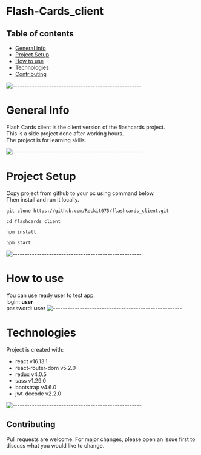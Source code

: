 # Flash-Cards_client

## Table of contents
* [General info](#general-info)
* [Project Setup](#project-setup)
* [How to use](#how-to-use)
* [Technologies](#technologies)
* [Contributing](#contributing)

![-----------------------------------------------------](https://raw.githubusercontent.com/andreasbm/readme/master/assets/lines/rainbow.png)

# General Info
Flash Cards client is the client version of the flashcards project. <br/>
This is a side project done after working hours. <br/>
The project is for learning skills.

![-----------------------------------------------------](https://raw.githubusercontent.com/andreasbm/readme/master/assets/lines/rainbow.png)

# Project Setup
Copy project from github to your pc using command below. <br/>
Then install and run it locally.

```
git clone https://github.com/Reckit075/flashcards_client.git
```

```
cd flashcards_client
```

```
npm install
```

```
npm start
```



![-----------------------------------------------------](https://raw.githubusercontent.com/andreasbm/readme/master/assets/lines/rainbow.png)

# How to use
You can use ready user to test app. <br />
login: <b>user</b> <br />
password: <b>user</b>
![-----------------------------------------------------](https://raw.githubusercontent.com/andreasbm/readme/master/assets/lines/rainbow.png)
# Technologies
Project is created with:
- react v16.13.1
- react-router-dom v5.2.0
- redux v4.0.5
- sass v1.29.0
- bootstrap v4.6.0
- jwt-decode v2.2.0

![-----------------------------------------------------](https://raw.githubusercontent.com/andreasbm/readme/master/assets/lines/rainbow.png)
## Contributing
Pull requests are welcome. For major changes, please open an issue first to discuss what you would like to change.
